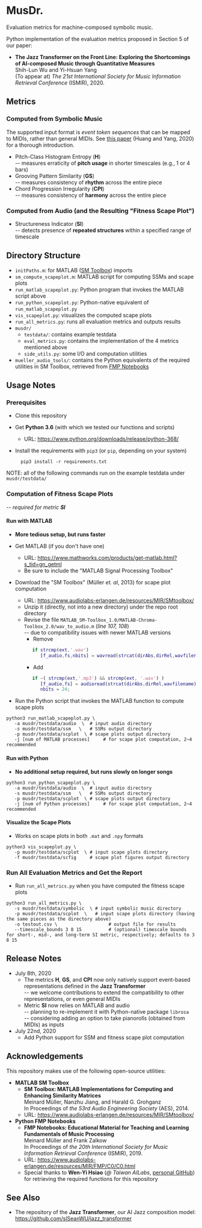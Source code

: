 # MusDr.

Evaluation metrics for machine-composed symbolic music. 

Python implementation of the evaluation metrics proposed in Section 5 of our paper: 
 * **The Jazz Transformer on the Front Line: Exploring the Shortcomings of AI-composed Music through Quantitative Measures**  
   Shih-Lun Wu and Yi-Hsuan Yang  
   (To appear at) _The 21st International Society for Music Information Retrieval Conference_ (ISMIR), 2020.

## Metrics

### Computed from Symbolic Music
  The supported input format is _event token sequences_ that can be mapped to MIDIs, rather than general MIDIs. See [this paper](https://arxiv.org/abs/2002.00212) (Huang and Yang, 2020) for a thorough introduction.
  * Pitch-Class Histogram Entropy (**H**)  
    -- measures erraticity of **pitch usage** in shorter timescales (e.g., 1 or 4 bars) 
  * Grooving Pattern Similarity (**GS**)  
    -- measures consistency of **rhythm** across the entire piece
  * Chord Progression Irregularity (**CPI**)  
    -- measures consistency of **harmony** across the entire piece
    
### Computed from Audio (and the Resulting "Fitness Scape Plot")
  * Structureness Indicator (**SI**)  
    -- detects presence of **repeated structures** within a specified range of timescale
  
## Directory Structure
  * ``initPaths.m``: for MATLAB ([SM Toolbox](https://www.audiolabs-erlangen.de/resources/MIR/SMtoolbox/)) imports
  * ``sm_compute_scapeplot.m``: MATLAB script for computing SSMs and scape plots
  * ``run_matlab_scapeplot.py``: Python program that invokes the MATLAB script above
  * ``run_python_scapeplot.py``: Python-native equivalent of ``run_matlab_scapeplot.py``
  * ``vis_scapeplot.py``: visualizes the computed scape plots
  * ``run_all_metrics.py``: runs all evaluation metrics and outputs results
  * ``musdr/``
    * ``testdata/``: contains example testdata
    * ``eval_metrics.py``: contains the implementation of the 4 metrics mentioned above
    * ``side_utils.py``: some I/O and computation utilities
  * ``mueller_audio_tools/``: contains the Python equivalents of the required utilities in SM Toolbox, retrieved from [FMP Notebooks](https://www.audiolabs-erlangen.de/resources/MIR/FMP/C0/C0.html)
    
## Usage Notes

### Prerequisites
  * Clone this repository  
  
  * Get **Python 3.6** (with which we tested our functions and scripts)
    * URL: https://www.python.org/downloads/release/python-368/  
    
  * Install the requirements with ``pip3`` (or ``pip``, depending on your system)
    ```shell
      pip3 install -r requirements.txt
    ```

NOTE: all of the following commands run on the example testdata under ``musdr/testdata/`` 

### Computation of Fitness Scape Plots
  -- _required for metric **SI**_
  
#### Run with MATLAB
  * **More tedious setup, but runs faster**
  * Get MATLAB (if you don't have one)
    * URL: https://www.mathworks.com/products/get-matlab.html?s_tid=gn_getml
    * Be sure to include the "MATLAB Signal Processing Toolbox"  
      
  * Download the "SM Toolbox" (Müller _et. al_, 2013) for scape plot computation
    * URL: https://www.audiolabs-erlangen.de/resources/MIR/SMtoolbox/
    * Unzip it (directly, not into a new directory) under the repo root directory
    * Revise the file ``MATLAB_SM-Toolbox_1.0/MATLAB-Chroma-Toolbox_2.0/wav_to_audio.m`` (_line 107, 108_)  
      -- due to compatibility issues with newer MATLAB versions
      * Remove
      ```Matlab
         if strcmp(ext,'.wav')
            [f_audio,fs,nbits] = wavread(strcat(dirAbs,dirRel,wavfilename));
      ```
      * Add
      ```Matlab
         if ~( strcmp(ext,'.mp3') && strcmp(ext, '.wav') )
            [f_audio,fs] = audioread(strcat(dirAbs,dirRel,wavfilename));
            nbits = 24;
      ```
      
  * Run the Python script that invokes the MATLAB function to compute scape plots 
   ```shell
   python3 run_matlab_scapeplot.py \
      -a musdr/testdata/audio  \  # input audio directory
      -s musdr/testdata/ssm   \   # SSMs output directory
      -p musdr/testdata/scplot  \ # scape plots output directory
      -j [num of MATLAB processes]     # for scape plot computation, 2~4 recommended
   ```
    
#### Run with Python
 * **No additional setup required, but runs slowly on longer songs**
  ```shell
  python3 run_python_scapeplot.py \
     -a musdr/testdata/audio  \  # input audio directory
     -s musdr/testdata/ssm   \   # SSMs output directory
     -p musdr/testdata/scplot  \ # scape plots output directory
     -j [num of Python processes]     # for scape plot computation, 2~4 recommended
  ```
 
#### Visualize the Scape Plots
 * Works on scape plots in both ``.mat`` and ``.npy`` formats
  ```shell
  python3 vis_scapeplot.py \
     -p musdr/testdata/scplot  \ # input scape plots directory
     -f musdr/testdata/scfig     # scape plot figures output directory
  ```
    
### Run All Evaluation Metrics and Get the Report  
 * Run ``run_all_metrics.py`` when you have computed the fitness scape plots
  ```shell
  python3 run_all_metrics.py \
     -s musdr/testdata/symbolic  \ # input symbolic music directory
     -p musdr/testdata/scplot  \   # input scape plots directory (having the same pieces as the directory above)
     -o testout.csv \                   # output file for results
     --timescale_bounds 3 8 15          # (optional) timescale bounds for short-, mid-, and long-term SI metric, respectively; defaults to 3 8 15
  ```
    
## Release Notes
 * July 8th, 2020
   * The metrics **H**, **GS**, and **CPI** now only natively support event-based representations defined in the **Jazz Transformer**  
     -- we welcome contributions to extend the compatibility to other representations, or even general MIDIs 
   * Metric **SI** now relies on MATLAB and audio  
     -- planning to re-implement it with Python-native package ``librosa``  
     -- considering adding an option to take pianorolls (obtained from MIDIs) as inputs
 * July 22nd, 2020
   * Add Python support for SSM and fitness scape plot computation

## Acknowledgements
This repository makes use of the following open-source utilities:
 * **MATLAB SM Toolbox**
   * **SM Toolbox: MATLAB Implementations for Computing and Enhancing Similarity Matrices**  
     Meinard Müller, Nanzhu Jiang, and Harald G. Grohganz  
     In Proceedings of _the 53rd Audio Engineering Society_ (AES), 2014. 
   * URL: https://www.audiolabs-erlangen.de/resources/MIR/SMtoolbox/
 * **Python FMP Notebooks**
   * **FMP Notebooks: Educational Material for Teaching and Learning Fundamentals of Music Processing**  
      Meinard Müller and Frank Zalkow  
      In Proceedings of _the 20th International Society for Music Information Retrieval Conference_ (ISMIR), 2019.
   * URL: https://www.audiolabs-erlangen.de/resources/MIR/FMP/C0/C0.html
   * Special thanks to **Wen-Yi Hsiao** (_@ Taiwan AILabs_, [personal GitHub](https://github.com/wayne391)) for retrieving the required functions for this repository

## See Also
 * The repository of the **Jazz Transformer**, our AI Jazz composition model:  
   https://github.com/slSeanWU/jazz_transformer
